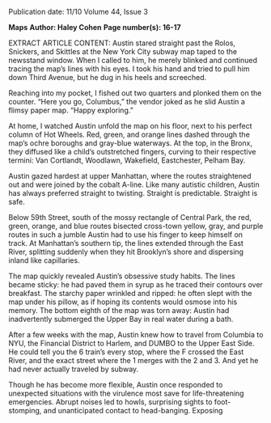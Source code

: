 Publication date: 11/10
Volume 44, Issue 3

**Maps**
**Author: Haley Cohen**
**Page number(s): 16-17**

EXTRACT ARTICLE CONTENT:
Austin stared straight past the Rolos, Snickers, and Skittles at the New York City subway map taped to the newsstand window. When I called to him, he merely blinked and continued tracing the map’s lines with his eyes. I took his hand and tried to pull him down Third Avenue, but he dug in his heels and screeched. 

Reaching into my pocket, I fished out two quarters and plonked them on the counter. “Here you go, Columbus,” the vendor joked as he slid Austin a flimsy paper map. “Happy exploring.” 

At home, I watched Austin unfold the map on his floor, next to his perfect column of Hot Wheels. Red, green, and orange lines dashed through the map’s ochre boroughs and gray-blue waterways. At the top, in the Bronx, they diffused like a child’s outstretched fingers, curving to their respective termini: Van Cortlandt, Woodlawn, Wakefield, Eastchester, Pelham Bay. 

Austin gazed hardest at upper Manhattan, where the routes straightened out and were joined by the cobalt A-line. Like many autistic children, Austin has always preferred straight to twisting. Straight is predictable. Straight is safe.  

Below 59th Street, south of the mossy rectangle of Central Park, the red, green, orange, and blue routes bisected cross-town yellow, gray, and purple routes in such a jumble Austin had to use his finger to keep himself on track. At Manhattan’s southern tip, the lines extended through the East River, splitting suddenly when they hit Brooklyn’s shore and dispersing inland like capillaries. 

The map quickly revealed Austin’s obsessive study habits. The lines became sticky: he had paved them in syrup as he traced their contours over breakfast. The starchy paper wrinkled and ripped: he often slept with the map under his pillow, as if hoping its contents would osmose into his memory. The bottom eighth of the map was torn away: Austin had inadvertently submerged the Upper Bay in real water during a bath. 

After a few weeks with the map, Austin knew how to travel from Columbia to NYU, the Financial District to Harlem, and DUMBO to the Upper East Side. He could tell you the 6 train’s every stop, where the F crossed the East River, and the exact street where the 1 merges with the 2 and 3. And yet he had never actually traveled by subway. 

Though he has become more flexible, Austin once responded to unexpected situations with the virulence most save for life-threatening emergencies. Abrupt noises led to howls, surprising sights to foot-stomping, and unanticipated contact to head-banging. Exposing